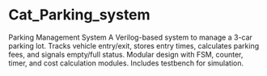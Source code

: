 # Cat_Parking_system
Parking Management System  A Verilog-based system to manage a 3-car parking lot. Tracks vehicle entry/exit, stores entry times, calculates parking fees, and signals empty/full status. Modular design with FSM, counter, timer, and cost calculation modules. Includes testbench for simulation.

